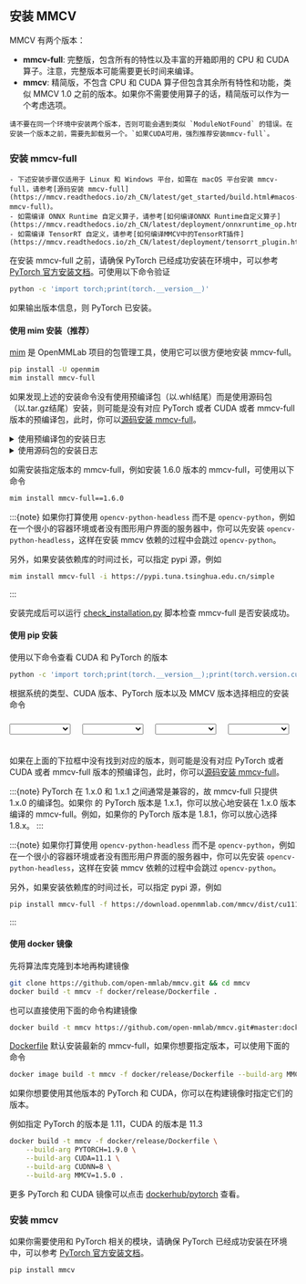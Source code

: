 ## 安装 MMCV

MMCV 有两个版本：

- **mmcv-full**: 完整版，包含所有的特性以及丰富的开箱即用的 CPU 和 CUDA 算子。注意，完整版本可能需要更长时间来编译。
- **mmcv**: 精简版，不包含 CPU 和 CUDA 算子但包含其余所有特性和功能，类似 MMCV 1.0 之前的版本。如果你不需要使用算子的话，精简版可以作为一个考虑选项。

```{warning}
请不要在同一个环境中安装两个版本，否则可能会遇到类似 `ModuleNotFound` 的错误。在安装一个版本之前，需要先卸载另一个。`如果CUDA可用，强烈推荐安装mmcv-full`。
```

### 安装 mmcv-full

```{note}
- 下述安装步骤仅适用于 Linux 和 Windows 平台，如需在 macOS 平台安装 mmcv-full，请参考[源码安装 mmcv-full](https://mmcv.readthedocs.io/zh_CN/latest/get_started/build.html#macos-mmcv-full)。
- 如需编译 ONNX Runtime 自定义算子，请参考[如何编译ONNX Runtime自定义算子](https://mmcv.readthedocs.io/zh_CN/latest/deployment/onnxruntime_op.html#id1)
- 如需编译 TensorRT 自定义，请参考[如何编译MMCV中的TensorRT插件](https://mmcv.readthedocs.io/zh_CN/latest/deployment/tensorrt_plugin.html#id3)
```

在安装 mmcv-full 之前，请确保 PyTorch 已经成功安装在环境中，可以参考 [PyTorch 官方安装文档](https://pytorch.org/get-started/locally/#start-locally)。可使用以下命令验证

```bash
python -c 'import torch;print(torch.__version__)'
```

如果输出版本信息，则 PyTorch 已安装。

#### 使用 mim 安装（推荐）

[mim](https://github.com/open-mmlab/mim) 是 OpenMMLab 项目的包管理工具，使用它可以很方便地安装 mmcv-full。

```bash
pip install -U openmim
mim install mmcv-full
```

如果发现上述的安装命令没有使用预编译包（以.whl结尾）而是使用源码包（以.tar.gz结尾）安装，则可能是没有对应 PyTorch 或者 CUDA 或者 mmcv-full 版本的预编译包，此时，你可以[源码安装 mmcv-full](https://mmcv.readthedocs.io/zh_CN/latest/get_started/build.html)。

<details>
<summary>使用预编译包的安装日志</summary>

Looking in links: https://download.openmmlab.com/mmcv/dist/cu102/torch1.8.0/index.html<br />
Collecting mmcv-full<br />
<b>Downloading https://download.openmmlab.com/mmcv/dist/cu102/torch1.8.0/mmcv_full-1.6.1-cp38-cp38-manylinux1_x86_64.whl</b>

</details>

<details>
<summary>使用源码包的安装日志</summary>

Looking in links: https://download.openmmlab.com/mmcv/dist/cu102/torch1.8.0/index.html<br />
Collecting mmcv-full==1.6.0<br />
<b>Downloading mmcv-full-1.6.0.tar.gz</b>

</details>

如需安装指定版本的 mmcv-full，例如安装 1.6.0 版本的 mmcv-full，可使用以下命令

```bash
mim install mmcv-full==1.6.0
```

:::{note}
如果你打算使用 `opencv-python-headless` 而不是 `opencv-python`，例如在一个很小的容器环境或者没有图形用户界面的服务器中，你可以先安装 `opencv-python-headless`，这样在安装 mmcv 依赖的过程中会跳过 `opencv-python`。

另外，如果安装依赖库的时间过长，可以指定 pypi 源，例如

```bash
mim install mmcv-full -i https://pypi.tuna.tsinghua.edu.cn/simple
```

:::

安装完成后可以运行 [check_installation.py](https://github.com/open-mmlab/mmcv/.dev_scripts/check_installation.py) 脚本检查 mmcv-full 是否安装成功。

#### 使用 pip 安装

使用以下命令查看 CUDA 和 PyTorch 的版本

```bash
python -c 'import torch;print(torch.__version__);print(torch.version.cuda)'
```

根据系统的类型、CUDA 版本、PyTorch 版本以及 MMCV 版本选择相应的安装命令

<html>
<body>
    <style>
      select {
          z-index: 1000;
          position: absolute;
          top: 10px;
          width: 6.7rem;
      }
      #select-container {
          position: relative;
          height: 30px;
      }
      #select-cmd {
          background-color: #f5f6f7;
          font-size: 14px;
          margin-top: 20px;
      }
      /* 让每一个都间隔1.3rem */
      #select-os {
          /* left: 1.375rem; */
          left: 0;
      }
      #select-cuda {
          /* left: 9.375rem;    9.375 = 1.375 + 6.7 + 1.3 */
          left: 8rem;
      }
      #select-torch {
          /* left: 17.375rem;    17.375 = 9.375 + 6.7 + 1.3 */
          left: 16rem;
      }
      #select-mmcv {
          /* left: 25.375rem;    25.375 = 17.375 + 6.7 + 1.3 */
          left: 24rem;
      }
    </style>
    <div id="select-container">
        <select
            onmousedown="handleSelectMouseDown(this.id)"
            onblur="handleSelectBlur(this.id)"
            onchange="changeOS(this.value)"
            id="select-os">
        </select>
        <select
            onmousedown="handleSelectMouseDown(this.id)"
            onblur="handleSelectBlur(this.id)"
            onchange="changeCUDA(this.value)"
            id="select-cuda">
        </select>
        <select
            onmousedown="handleSelectMouseDown(this.id)"
            onblur="handleSelectBlur(this.id)"
            onchange="changeTorch(this.value)"
            id="select-torch">
        </select>
        <select
            onmousedown="handleSelectMouseDown(this.id)"
            onblur="handleSelectBlur(this.id)"
            onchange="changeMMCV(this.value)"
            id="select-mmcv">
        </select>
    </div>
    <pre id="select-cmd"></pre>
</body>
<script>
    // 各个select当前的值
    let osVal, cudaVal, torchVal, mmcvVal;
    function changeMMCV(val) {
        mmcvVal = val;
        change("select-mmcv");
    }
    function changeTorch(val) {
        torchVal = val;
        change("select-torch");
    }
    function changeCUDA(val) {
        cudaVal = val;
        change("select-cuda");
    }
    function changeOS(val) {
        osVal = val;
        change("select-os");
    }
    // 控制size大小相关的几个方法
    function handleSelectMouseDown(id) {
        const dom = document.getElementById(id);
        if (!dom) return;
        const len = dom?.options?.length;
        if (len >= 9) {
            dom.size = 10;
            dom.style.zIndex = 100;
        }
    }
    function handleSelectClick() {
        const selects = Array.from(document.getElementsByTagName("select"));
        selects.forEach(select => {
            select.size = 1;
        });
    }
    function handleSelectBlur(id) {
        const dom = document.getElementById(id);
        if (!dom) {
            // 如果没有指定特定的id，那就直接把所有的select都设置成size = 1
            handleSelectClick();
            return;
        }
        dom.size = 1;
        dom.style.zIndex = 1;
    }
    function changeCmd() {
        const cmd = document.getElementById("select-cmd");
        let cmdString = "pip install mmcv-full=={mmcv_version} -f https://download.openmmlab.com/mmcv/dist/{cu_version}/{torch_version}/index.html";
        // e.g: pip install mmcv-full==1.6.0 -f https://download.openmmlab.com/mmcv/dist/cu111/torch1.9/index.html
        const cudaVersion = `${cudaVal === "cpu" ? cudaVal : `cu${cudaVal.split(".").join("")}`}`;
        const torchVersion = `torch${torchVal.substring(0, torchVal.length - 2)}`;
        cmdString = cmdString.replace("{cu_version}", cudaVersion).replace("{mmcv_version}", mmcvVal).replace("{torch_version}", torchVersion);
        cmd.textContent = cmdString;
    }
    // string数组去重
    function unique(arr) {
        if (!arr || !Array.isArray(arr)) return [];
        return [...new Set(arr)];
    }
    // 根据string数组生成option的DocumentFragment
    function genOptionFragment(data, id) {
        const name = id.includes("-")? id.split("-")[1] : id;
        const fragment = new DocumentFragment();
        data.forEach(option => {
            const ele = document.createElement("option");
            let text = `${name} ${option}`;
            if (name === "os" || option.toUpperCase() === "CPU") {
                text = `${option}`;
            }
            ele.textContent = text;
            // 添加value属性，方便下拉框选择时直接读到数据
            ele.value = option;
            // 添加点击事件监听
            ele.addEventListener('click', handleSelectClick);
            fragment.appendChild(ele);
        });
        return fragment;
    }
    // 在dom树中找到id对应的dom（select元素），并将生成的options添加到元素内
    function findAndAppend(data, id) {
        const fragment = genOptionFragment(data, id);
        const dom = document.getElementById(id);
        if (dom) dom.replaceChildren(fragment);
    }
    /**
     * change方法的重点在于
     * 1. 各个下拉框数据的联动
     *      OS ==> cuda ==> torch ==> mmcv
     * 2. 命令行的修改
    */
    function change(id) {
        const order = ["select-mmcv", "select-torch", "select-cuda", "select-os"];
        const idx = order.indexOf(id);
        if (idx === -1) return;
        const versionDetail = version[osVal];
        if (idx >= 3) {
            // 根据os修改cuda
            let cuda = [];
            versionDetail.forEach(v => {
                cuda.push(v.cuda);
            });
            cuda = unique(cuda);
            cudaVal = cuda[0];
            findAndAppend(cuda, "select-cuda");
        }
        if (idx >= 2) {
            // 根据cuda修改torch
            const torch = [];
            versionDetail.forEach(v => {
                if (v.cuda === cudaVal) torch.push(v.torch);
            });
            torchVal = torch[0];
            findAndAppend(torch, "select-torch");
        }
        if (idx >= 1) {
            // 根据torch修改mmcv
            let mmcv = [];
            versionDetail.forEach(v => {
                if (v.cuda === cudaVal && v.torch === torchVal) mmcv = v.mmcv;
            });
            mmcvVal = mmcv[0];
            findAndAppend(mmcv, "select-mmcv");
        }
        changeCmd();
    }
    // 初始化，处理version数据，并调用findAndAppend
    function init() {
        // 增加一个全局的click事件监听，作为select onBlur事件失效的兜底
        document.addEventListener("click", handleSelectBlur);
        const version = window.version;
        // OS
        const os = Object.keys(version);
        osVal = os[0];
        findAndAppend(os, "select-os");
        change("select-os");
        changeCmd();
    }
    // 利用xhr获取本地version数据，如果作为html直接浏览的话需要使用本地服务器打开，否则会有跨域问题
    window.onload = function () {
        const url = "../_static/version.json"
        // 申明一个XMLHttpRequest
        const request = new XMLHttpRequest();
        // 设置请求方法与路径
        request.open("get", url);
        // 不发送数据到服务器
        request.send(null);
        //XHR对象获取到返回信息后执行
        request.onload = function () {
            // 返回状态为200，即为数据获取成功
            if (request.status !== 200) return;
            const data = JSON.parse(request.responseText);
            window.version = data;
            init();
        }
    }
</script>
</html>

如果在上面的下拉框中没有找到对应的版本，则可能是没有对应 PyTorch 或者 CUDA 或者 mmcv-full 版本的预编译包，此时，你可以[源码安装 mmcv-full](https://mmcv.readthedocs.io/zh_CN/latest/get_started/build.html)。

:::{note}
PyTorch 在 1.x.0 和 1.x.1 之间通常是兼容的，故 mmcv-full 只提供 1.x.0 的编译包。如果你
的 PyTorch 版本是 1.x.1，你可以放心地安装在 1.x.0 版本编译的 mmcv-full。例如，如果你的
PyTorch 版本是 1.8.1，你可以放心选择 1.8.x。
:::

:::{note}
如果你打算使用 `opencv-python-headless` 而不是 `opencv-python`，例如在一个很小的容器环境或者没有图形用户界面的服务器中，你可以先安装 `opencv-python-headless`，这样在安装 mmcv 依赖的过程中会跳过 `opencv-python`。

另外，如果安装依赖库的时间过长，可以指定 pypi 源，例如

```bash
pip install mmcv-full -f https://download.openmmlab.com/mmcv/dist/cu111/torch1.9.0/index.html -i https://pypi.tuna.tsinghua.edu.cn/simple
```

:::

#### 使用 docker 镜像

先将算法库克隆到本地再构建镜像

```bash
git clone https://github.com/open-mmlab/mmcv.git && cd mmcv
docker build -t mmcv -f docker/release/Dockerfile .
```

也可以直接使用下面的命令构建镜像

```bash
docker build -t mmcv https://github.com/open-mmlab/mmcv.git#master:docker/release
```

[Dockerfile](release/Dockerfile) 默认安装最新的 mmcv-full，如果你想要指定版本，可以使用下面的命令

```bash
docker image build -t mmcv -f docker/release/Dockerfile --build-arg MMCV=1.5.0 .
```

如果你想要使用其他版本的 PyTorch 和 CUDA，你可以在构建镜像时指定它们的版本。

例如指定 PyTorch 的版本是 1.11，CUDA 的版本是 11.3

```bash
docker build -t mmcv -f docker/release/Dockerfile \
    --build-arg PYTORCH=1.9.0 \
    --build-arg CUDA=11.1 \
    --build-arg CUDNN=8 \
    --build-arg MMCV=1.5.0 .
```

更多 PyTorch 和 CUDA 镜像可以点击 [dockerhub/pytorch](https://hub.docker.com/r/pytorch/pytorch/tags) 查看。

### 安装 mmcv

如果你需要使用和 PyTorch 相关的模块，请确保 PyTorch 已经成功安装在环境中，可以参考 [PyTorch 官方安装文档](https://pytorch.org/get-started/locally/#start-locally)。

```python
pip install mmcv
```
